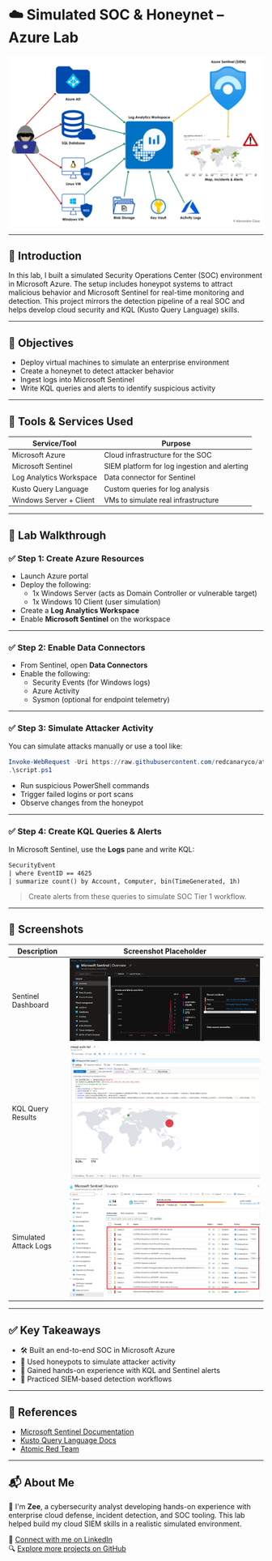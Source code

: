 # ☁️ Simulated SOC & Honeynet – Azure Lab

![null](siem-honey.png) <!-- Replace with a cover image -->

---

## 📘 Introduction

In this lab, I built a simulated Security Operations Center (SOC) environment in Microsoft Azure. The setup includes honeypot systems to attract malicious behavior and Microsoft Sentinel for real-time monitoring and detection. This project mirrors the detection pipeline of a real SOC and helps develop cloud security and KQL (Kusto Query Language) skills.

---

## 🎯 Objectives

- Deploy virtual machines to simulate an enterprise environment
- Create a honeynet to detect attacker behavior
- Ingest logs into Microsoft Sentinel
- Write KQL queries and alerts to identify suspicious activity

---

## 🧰 Tools & Services Used

| Service/Tool          | Purpose                                     |
|------------------------|---------------------------------------------|
| Microsoft Azure        | Cloud infrastructure for the SOC            |
| Microsoft Sentinel     | SIEM platform for log ingestion and alerting|
| Log Analytics Workspace| Data connector for Sentinel                 |
| Kusto Query Language   | Custom queries for log analysis             |
| Windows Server + Client| VMs to simulate real infrastructure         |

---

## 🧪 Lab Walkthrough

### ✅ Step 1: Create Azure Resources

- Launch Azure portal
- Deploy the following:
  - 1x Windows Server (acts as Domain Controller or vulnerable target)
  - 1x Windows 10 Client (user simulation)
- Create a **Log Analytics Workspace**
- Enable **Microsoft Sentinel** on the workspace

---

### ✅ Step 2: Enable Data Connectors

- From Sentinel, open **Data Connectors**
- Enable the following:
  - Security Events (for Windows logs)
  - Azure Activity
  - Sysmon (optional for endpoint telemetry)

---

### ✅ Step 3: Simulate Attacker Activity

You can simulate attacks manually or use a tool like:

```powershell
Invoke-WebRequest -Uri https://raw.githubusercontent.com/redcanaryco/atomic-red-team/master/atomics/T1059.001/T1059.001.md -OutFile script.ps1
.\script.ps1
```

- Run suspicious PowerShell commands
- Trigger failed logins or port scans
- Observe changes from the honeypot

---

### ✅ Step 4: Create KQL Queries & Alerts

In Microsoft Sentinel, use the **Logs** pane and write KQL:

```kql
SecurityEvent
| where EventID == 4625
| summarize count() by Account, Computer, bin(TimeGenerated, 1h)
```

> Create alerts from these queries to simulate SOC Tier 1 workflow.

---

## 📸 Screenshots

| Description                     | Screenshot Placeholder              |
|---------------------------------|-------------------------------------|
| Sentinel Dashboard              | ![null](Dashboard.png)    |
| KQL Query Results               | ![null](KQL-Cover.png)         |
| Simulated Attack Logs           | ![null](SimAttck.png)      |


---

## ✅ Key Takeaways

- 🛠️ Built an end-to-end SOC in Microsoft Azure  
- 🧪 Used honeypots to simulate attacker activity  
- 🧠 Gained hands-on experience with KQL and Sentinel alerts  
- 🚨 Practiced SIEM-based detection workflows  

---

## 📎 References

- [Microsoft Sentinel Documentation](https://learn.microsoft.com/en-us/azure/sentinel/)
- [Kusto Query Language Docs](https://learn.microsoft.com/en-us/azure/data-explorer/kusto/query/)
- [Atomic Red Team](https://github.com/redcanaryco/atomic-red-team)

---

## 📬 About Me

👋 I'm **Zee**, a cybersecurity analyst developing hands-on experience with enterprise cloud defense, incident detection, and SOC tooling. This lab helped build my cloud SIEM skills in a realistic simulated environment.

🔗 [Connect with me on LinkedIn](https://www.linkedin.com/in/zee-williams)  
🔍 [Explore more projects on GitHub](https://github.com/zeewilliams)
```
